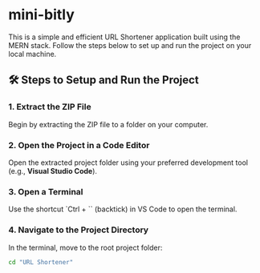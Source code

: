 ﻿# mini-bitly

This is a simple and efficient URL Shortener application built using the MERN stack. Follow the steps below to set up and run the project on your local machine.

## 🛠️ Steps to Setup and Run the Project

### 1. Extract the ZIP File
Begin by extracting the ZIP file to a folder on your computer.

### 2. Open the Project in a Code Editor
Open the extracted project folder using your preferred development tool (e.g., **Visual Studio Code**).

### 3. Open a Terminal
Use the shortcut `Ctrl + \`` (backtick) in VS Code to open the terminal.

### 4. Navigate to the Project Directory
In the terminal, move to the root project folder:
```bash
cd "URL Shortener"
